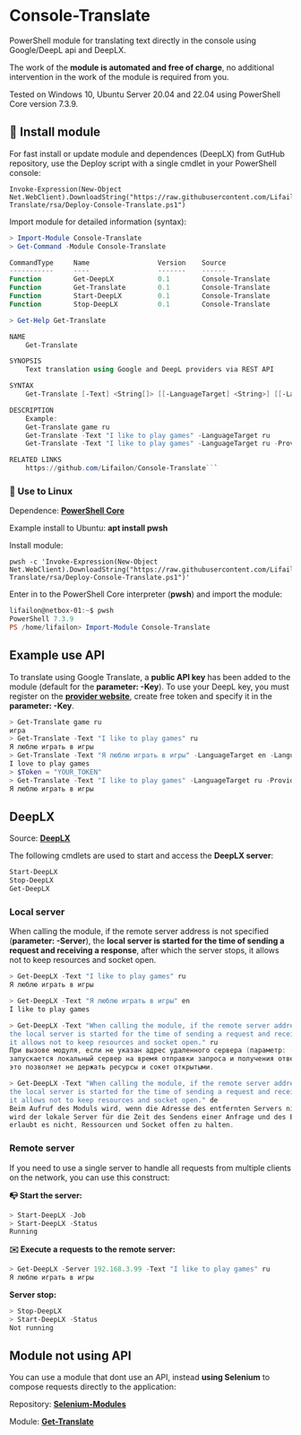 # Console-Translate

PowerShell module for translating text directly in the console using Google/DeepL api and DeepLX.

The work of the **module is automated and free of charge**, no additional intervention in the work of the module is required from you.

Tested on Windows 10, Ubuntu Server 20.04 and 22.04 using PowerShell Core version 7.3.9.

## 🚀 Install module

For fast install or update module and dependences (DeepLX) from GutHub repository, use the Deploy script with a single cmdlet in your PowerShell console:

```
Invoke-Expression(New-Object Net.WebClient).DownloadString("https://raw.githubusercontent.com/Lifailon/Console-Translate/rsa/Deploy-Console-Translate.ps1")
```

Import module for detailed information (syntax):

```PowerShell
> Import-Module Console-Translate
> Get-Command -Module Console-Translate

CommandType     Name                 Version    Source
-----------     ----                 -------    ------
Function        Get-DeepLX           0.1        Console-Translate
Function        Get-Translate        0.1        Console-Translate
Function        Start-DeepLX         0.1        Console-Translate
Function        Stop-DeepLX          0.1        Console-Translate

> Get-Help Get-Translate

NAME
    Get-Translate

SYNOPSIS
    Text translation using Google and DeepL providers via REST API

SYNTAX
    Get-Translate [-Text] <String[]> [[-LanguageTarget] <String>] [[-LanguageSource] <String>] [[-Provider] <String>] [[-Key] <String>] [<CommonParameters>]

DESCRIPTION
    Example:
    Get-Translate game ru
    Get-Translate -Text "I like to play games" -LanguageTarget ru
    Get-Translate -Text "I like to play games" -LanguageTarget ru -Provider DeepL

RELATED LINKS
    https://github.com/Lifailon/Console-Translate```
```

### 🐧 Use to Linux

Dependence: **[PowerShell Core](https://github.com/PowerShell/PowerShell)**

Example install to Ubuntu: **apt install pwsh**

Install module:

```
pwsh -c 'Invoke-Expression(New-Object Net.WebClient).DownloadString("https://raw.githubusercontent.com/Lifailon/Console-Translate/rsa/Deploy-Console-Translate.ps1")'
```

Enter in to the PowerShell Core interpreter (**pwsh**) and import the module:

```PowerShell
lifailon@netbox-01:~$ pwsh
PowerShell 7.3.9
PS /home/lifailon> Import-Module Console-Translate
```

## Example use API

To translate using Google Translate, a **public API key** has been added to the module (default for the **parameter: -Key**). To use your DeepL key, you must register on the **[provider website](https://www.deepl.com/ru/pro-api?cta=header-pro-api)**, create free token and specify it in the **parameter: -Key**.

```PowerShell
> Get-Translate game ru
игра
> Get-Translate -Text "I like to play games" ru
Я люблю играть в игры
> Get-Translate -Text "Я люблю играть в игры" -LanguageTarget en -LanguageSource ru
I love to play games
> $Token = "YOUR_TOKEN"
> Get-Translate -Text "I like to play games" -LanguageTarget ru -Provider DeepL -Key $Token
Я люблю играть в игры
```

## DeepLX

Source: **[DeepLX](https://github.com/OwO-Network/DeepLX)**

The following cmdlets are used to start and access the **DeepLX server**:

```PowerShell
Start-DeepLX
Stop-DeepLX
Get-DeepLX
```

### Local server

When calling the module, if the remote server address is not specified (**parameter: -Server**), the **local server is started for the time of sending a request and receiving a response**, after which the server stops, it allows not to keep resources and socket open.

```PowerShell
> Get-DeepLX -Text "I like to play games" ru
Я люблю играть в игры

> Get-DeepLX -Text "Я люблю играть в игры" en
I like to play games

> Get-DeepLX -Text "When calling the module, if the remote server address is not specified (parameter: -Server), 
the local server is started for the time of sending a request and receiving a response, after which the server stops, 
it allows not to keep resources and socket open." ru
При вызове модуля, если не указан адрес удаленного сервера (параметр: -Server)
запускается локальный сервер на время отправки запроса и получения ответа, после чего сервер останавливается,
это позволяет не держать ресурсы и сокет открытыми.

> Get-DeepLX -Text "When calling the module, if the remote server address is not specified (parameter: -Server), 
the local server is started for the time of sending a request and receiving a response, after which the server stops, 
it allows not to keep resources and socket open." de
Beim Aufruf des Moduls wird, wenn die Adresse des entfernten Servers nicht angegeben wird (Parameter: -Server),
wird der lokale Server für die Zeit des Sendens einer Anfrage und des Empfangs einer Antwort gestartet, danach stoppt der Server,
erlaubt es nicht, Ressourcen und Socket offen zu halten.
```

### Remote server

If you need to use a single server to handle all requests from multiple clients on the network, you can use this construct:

**📭 Start the server:**

```PowerShell
> Start-DeepLX -Job
> Start-DeepLX -Status
Running
```

**✉️ Execute a requests to the remote server:**

```PowerShell
> Get-DeepLX -Server 192.168.3.99 -Text "I like to play games" ru
Я люблю играть в игры
```

**Server stop:**

```PowerShell
> Stop-DeepLX
> Start-DeepLX -Status
Not running
```

## Module not using API

You can use a module that dont use an API, instead **using Selenium** to compose requests directly to the application:

Repository: **[Selenium-Modules](https://github.com/Lifailon/Selenium-Modules)**

Module: **[Get-Translate](https://github.com/Lifailon/Selenium-Modules/blob/rsa/Modules/Get-Translate.psm1)**
